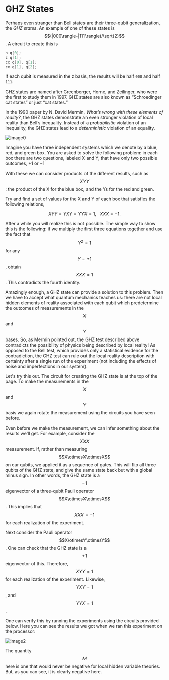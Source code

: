 # GHZ States

Perhaps even stranger than Bell states are their three-qubit generalization, the _GHZ states_. An example of one of these states is $$(|000\rangle-|111\rangle)/\sqrt{2}$$. A circuit to create this is

```c
h q[0];
z q[1];
cx q[0], q[1];
cx q[1], q[2];
```

If each qubit is measured in the z basis, the results will be half `000` and half `111`.

GHZ states are named after Greenberger, Horne, and Zeilinger, who were the first to study them in 1997. GHZ states are also known as “Schroedinger cat states” or just “cat states.”

In the 1990 paper by N. David Mermin, _What’s wrong with these elements of reality?_, the GHZ states demonstrate an even stronger violation of local reality than Bell’s inequality. Instead of a _probabilistic_ violation of an inequality, the GHZ states lead to a _deterministic_ violation of an equality.

![image0](https://dal.objectstorage.open.softlayer.com/v1/AUTH_039c3bf6e6e54d76b8e66152e2f87877/images-classroom/Screen%20Shot%202016-05-02%20at%2012.42.45%20AMl8kxsz2b6cs4te29.png)

Imagine you have three independent systems which we denote by a blue, red, and green box. You are asked to solve the following problem: in each box there are two questions, labeled X and Y, that have only two possible outcomes, +1 or −1

With these we can consider products of the different results, such as $$XYY$$: the product of the X for the blue box, and the Ys for the red and green.

Try and find a set of values for the X and Y of each box that satisfies the following relations,

$$
XYY = YXY = YYX = 1, ~~~ XXX=-1.
$$

After a while you will realize this is not possible. The simple way to show this is the following: if we multiply the first three equations together and use the fact that $$Y^2=1$$ for any $$Y=\pm1$$, obtain $$XXX=1$$. This contradicts the fourth identity.

Amazingly enough, a GHZ state can provide a solution to this problem. Then we have to accept what quantum mechanics teaches us: there are not local hidden elements of reality associated with each qubit which predetermine the outcomes of measurements in the $$X$$ and $$Y$$ bases. So, as Mermin pointed out, the GHZ test described above contradicts the possibility of physics being described by local reality! As opposed to the Bell test, which provides only a statistical evidence for the contradiction, the GHZ test can rule out the local reality description with certainty after a single run of the experiment \(not including the effects of noise and imperfections in our system\).

Let's try this out. The circuit for creating the GHZ state is at the top of the page. To make the measurements in the $$X$$ and $$Y$$ basis we again rotate the measurement using the circuits you have seen before.

Even before we make the measurement, we can infer something about the results we'll get. For example, consider the $$XXX$$ measurement. If, rather than measuring $$X\otimesX\otimesX$$ on our qubits, we applied it as a sequence of gates. This will flip all three qubits of the GHZ state, and give the same state back but with a global minus sign. In other words, the GHZ state is a $$−1$$ eigenvector of a three-qubit Pauli operator $$X\otimesX\otimesX$$. This implies that $$XXX=−1$$ for each realization of the experiment.

Next consider the Pauli operator $$X\otimesY\otimesY$$. One can check that the GHZ state is a $$+1$$ eigenvector of this. Therefore, $$XYY=1$$ for each realization of the experiment. Likewise, $$YXY=1$$, and $$YYX=1$$.

One can verify this by running the experiments using the circuits provided below. Here you can see the results we got when we ran this experiment on the processor:

![image2](https://dal.objectstorage.open.softlayer.com/v1/AUTH_039c3bf6e6e54d76b8e66152e2f87877/images-classroom/Screen%20Shot%202016-05-03%20at%2010.30.31%20PM5vv145poc8qfflxr.png)

The quantity $$M$$ here is one that would never be negative for local hidden variable theories. But, as you can see, it is clearly negative here.

